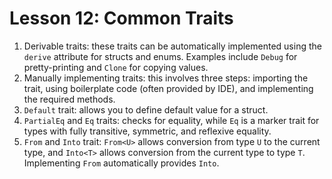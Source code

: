 # Lesson 12: Common Traits

1. Derivable traits: these traits can be automatically implemented using the `derive` attribute for structs and enums. Examples include `Debug` for pretty-printing and `Clone` for copying values.
2. Manually implementing traits: this involves three steps: importing the trait, using boilerplate code (often provided by IDE), and implementing the required methods.
3. `Default` trait: allows you to define default value for a struct.
4. `PartialEq` and `Eq` traits: checks for equality, while `Eq` is a marker trait for types with fully transitive, symmetric, and reflexive equality.
5. `From` and `Into` trait: `From<U>` allows conversion from type `U` to the current type, and `Into<T>` allows conversion from the current type to type `T`. Implementing `From` automatically provides `Into`.

